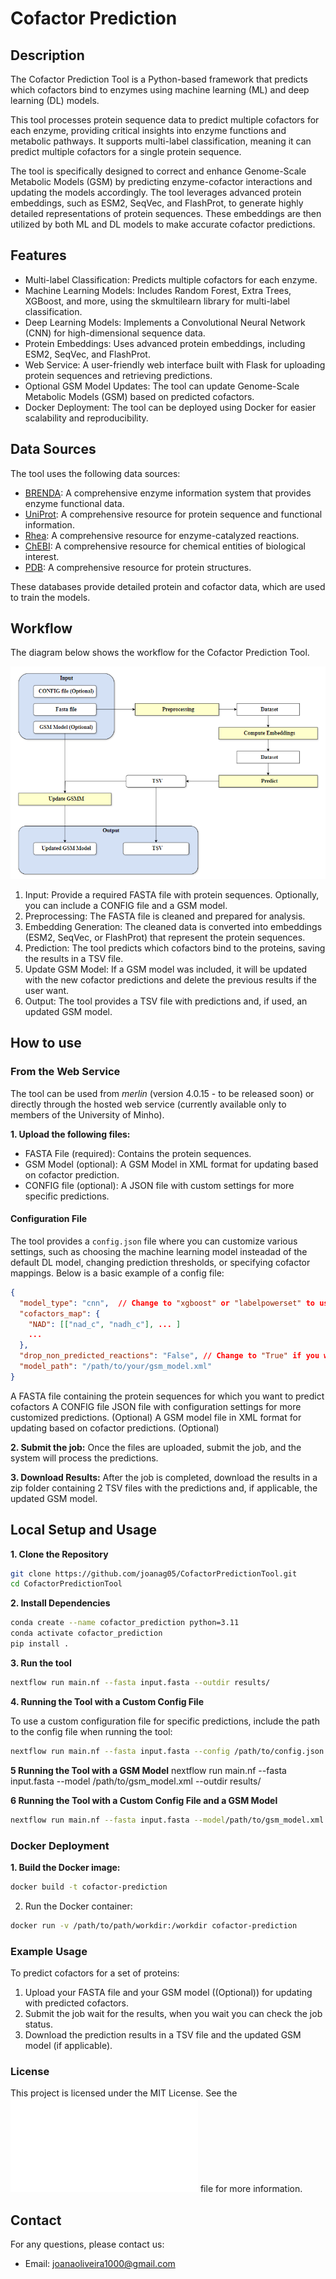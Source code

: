 # Cofactor Prediction

## Description

The Cofactor Prediction Tool is a Python-based framework that predicts which cofactors bind to enzymes using machine learning (ML) and deep learning (DL) models. 

This tool processes protein sequence data to predict multiple cofactors for each enzyme, providing critical insights into enzyme functions and metabolic pathways. 
It supports multi-label classification, meaning it can predict multiple cofactors for a single protein sequence.

The tool is specifically designed to correct and enhance Genome-Scale Metabolic Models (GSM) by predicting enzyme-cofactor interactions and updating the models accordingly.
The tool leverages advanced protein embeddings, such as ESM2, SeqVec, and FlashProt, to generate highly detailed representations of protein sequences. 
These embeddings are then utilized by both ML and DL models to make accurate cofactor predictions.


## Features

- Multi-label Classification: Predicts multiple cofactors for each enzyme.
- Machine Learning Models: Includes Random Forest, Extra Trees, XGBoost, and more, using the skmultilearn library for multi-label classification.
- Deep Learning Models: Implements a Convolutional Neural Network (CNN) for high-dimensional sequence data.
- Protein Embeddings: Uses advanced protein embeddings, including ESM2, SeqVec, and FlashProt.
- Web Service: A user-friendly web interface built with Flask for uploading protein sequences and retrieving predictions.
- Optional GSM Model Updates: The tool can update Genome-Scale Metabolic Models (GSM) based on predicted cofactors.
- Docker Deployment: The tool can be deployed using Docker for easier scalability and reproducibility.


## Data Sources

The tool uses the following data sources:

- [BRENDA](https://www.brenda-enzymes.org/): A comprehensive enzyme information system that provides enzyme functional data.
- [UniProt](https://www.uniprot.org/): A comprehensive resource for protein sequence and functional information.
- [Rhea](https://www.rhea-db.org/): A comprehensive resource for enzyme-catalyzed reactions.
- [ChEBI](https://www.ebi.ac.uk/chebi/): A comprehensive resource for chemical entities of biological interest.
- [PDB](https://www.rcsb.org/): A comprehensive resource for protein structures.

These databases provide detailed protein and cofactor data, which are used to train the models.

## Workflow

The diagram below shows the workflow for the Cofactor Prediction Tool.

![Workflow Image](workflow.png)

1. Input: Provide a required FASTA file with protein sequences. Optionally, you can include a CONFIG file and a GSM model.
2. Preprocessing:  The FASTA file is cleaned and prepared for analysis.
3. Embedding Generation: The cleaned data is converted into embeddings (ESM2, SeqVec, or FlashProt) that represent the protein sequences.
4. Prediction: The tool predicts which cofactors bind to the proteins, saving the results in a TSV file.
5. Update GSM Model: If a GSM model was included, it will be updated with the new cofactor predictions and delete the previous results if the user want.
6. Output: The tool provides a TSV file with predictions and, if used, an updated GSM model.


## How to use

### From the Web Service

The tool can be used from *merlin* (version 4.0.15 - to be released soon)  or directly through the hosted web service (currently available only to members of the University of Minho).

**1. Upload the following files:**

* FASTA File (required): Contains the protein sequences. 
* GSM Model (optional): A GSM Model in XML format for updating based on cofactor prediction.
* CONFIG file (optional): A JSON file with custom settings for more specific predictions.
      
#### Configuration File

The tool provides a `config.json` file where you can customize various settings, such as choosing the machine learning model insteadad of the default DL model, changing prediction thresholds, or specifying cofactor mappings. Below is a basic example of a config file:

```json
{
  "model_type": "cnn",  // Change to "xgboost" or "labelpowerset" to use the best two ML models
  "cofactors_map": {
    "NAD": [["nad_c", "nadh_c"], ... ]
    ...
  },
  "drop_non_predicted_reactions": "False", // Change to "True" if you want to drop the non predicted reactions from the model
  "model_path": "/path/to/your/gsm_model.xml"
}
```
   

A FASTA file containing the protein sequences for which you want to predict cofactors
A CONFIG file JSON file with configuration settings for more customized predictions. (Optional)
A GSM model file in XML format for updating based on cofactor predictions. (Optional)

**2. Submit the job:** Once the files are uploaded, submit the job, and the system will process the predictions.

**3. Download Results:** After the job is completed, download the results in a zip folder containing 2 TSV files with the predictions and, if applicable, the updated GSM model.

## Local Setup and Usage

**1. Clone the Repository**
   
```bash
git clone https://github.com/joanag05/CofactorPredictionTool.git
cd CofactorPredictionTool
```



**2. Install Dependencies**

```bash
conda create --name cofactor_prediction python=3.11
conda activate cofactor_prediction
pip install .
```

**3. Run the tool**

```bash
nextflow run main.nf --fasta input.fasta --outdir results/
```
**4. Running the Tool with a Custom Config File**

To use a custom configuration file for specific predictions, include the path to the config file when running the tool:

```bash
nextflow run main.nf --fasta input.fasta --config /path/to/config.json --outdir results/

```
**5 Running the Tool with a GSM Model**
nextflow run main.nf --fasta input.fasta --model /path/to/gsm_model.xml --outdir results/

**6 Running the Tool with a Custom Config File and a GSM Model**
  
```bash
nextflow run main.nf --fasta input.fasta --model/path/to/gsm_model.xml --config /path/to/config.json --outdir results/
```


### Docker Deployment

**1. Build the Docker image:**

```bash
docker build -t cofactor-prediction
```
2. Run the Docker container:

```bash
docker run -v /path/to/path/workdir:/workdir cofactor-prediction
```

### Example Usage 

To predict cofactors for a set of proteins:

1. Upload your FASTA file and your GSM model ((Optional)) for updating with predicted cofactors.
2. Submit the job wait for the results, when you wait you can check the job status.
3. Download the prediction results in a TSV file and the updated GSM model (if applicable).


### License

This project is licensed under the MIT License. See the ![License](LICENSE.txt) file for more information.

## Contact 

For any questions, please contact us:

- Email: joanaoliveira1000@gmail.com











